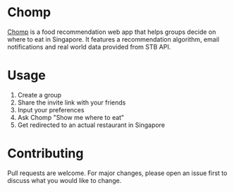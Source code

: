 # Chomp
[Chomp](https://letschomp.herokuapp.com) is a food recommendation web app that helps groups decide on where to eat in Singapore. It features a recommendation algorithm, email notifications and real world data provided from STB API.

# Usage
1. Create a group
2. Share the invite link with your friends
3. Input your preferences
4. Ask Chomp "Show me where to eat"
5. Get redirected to an actual restaurant in Singapore

# Contributing
Pull requests are welcome. For major changes, please open an issue first to discuss what you would like to change.
